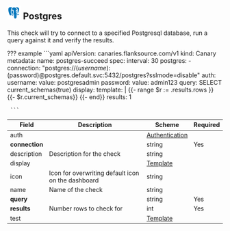 ## <img src='https://raw.githubusercontent.com/flanksource/flanksource-ui/main/src/icons/postgres.svg' style='height: 32px'/> Postgres

This check will try to connect to a specified Postgresql database, run a query against it and verify the results.

??? example
     ```yaml
     apiVersion: canaries.flanksource.com/v1
     kind: Canary
     metadata:
       name: postgres-succeed
     spec:
       interval: 30
       postgres:
         - connection: "postgres://$(username):$(password)@postgres.default.svc:5432/postgres?sslmode=disable"
           auth:
             username:
               value: postgresadmin
             password:
               value: admin123
           query: SELECT current_schemas(true)
           display:
             template: |
               {{- range $r := .results.rows }}
               {{- $r.current_schemas}}
               {{- end}}
           results: 1
     
     ```

| Field | Description | Scheme | Required |
| ----- | ----------- | ------ | -------- |
| auth |  | [Authentication](#authentication) |  |
| **connection** |  | string | Yes |
| description | Description for the check | string |  |
| display |  | [Template](#template) |  |
| icon | Icon for overwriting default icon on the dashboard | string |  |
| name | Name of the check | string |  |
| **query** |  | string | Yes |
| **results** | Number rows to check for | int | Yes |
| test |  | [Template](#template) |  |
